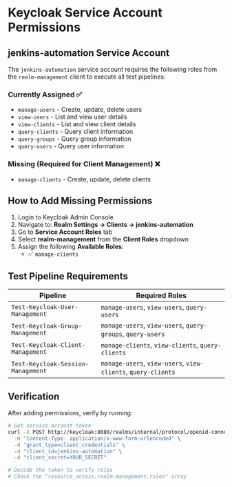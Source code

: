 # Keycloak Service Account Permissions

## jenkins-automation Service Account

The `jenkins-automation` service account requires the following roles from the `realm-management` client to execute all test pipelines:

### Currently Assigned ✅
- `manage-users` - Create, update, delete users
- `view-users` - List and view user details
- `view-clients` - List and view client details
- `query-clients` - Query client information
- `query-groups` - Query group information
- `query-users` - Query user information

### Missing (Required for Client Management) ❌
- `manage-clients` - Create, update, delete clients

## How to Add Missing Permissions

1. Login to Keycloak Admin Console
2. Navigate to: **Realm Settings → Clients → jenkins-automation**
3. Go to **Service Account Roles** tab
4. Select **realm-management** from the **Client Roles** dropdown
5. Assign the following **Available Roles**:
   - ✅ `manage-clients`

## Test Pipeline Requirements

| Pipeline | Required Roles |
|----------|---------------|
| `Test-Keycloak-User-Management` | `manage-users`, `view-users`, `query-users` |
| `Test-Keycloak-Group-Management` | `manage-users`, `view-users`, `query-groups`, `query-users` |
| `Test-Keycloak-Client-Management` | `manage-clients`, `view-clients`, `query-clients` |
| `Test-Keycloak-Session-Management` | `manage-users`, `view-users`, `view-clients`, `query-clients` |

## Verification

After adding permissions, verify by running:
```bash
# Get service account token
curl -X POST http://keycloak:8080/realms/internal/protocol/openid-connect/token \
  -H "Content-Type: application/x-www-form-urlencoded" \
  -d "grant_type=client_credentials" \
  -d "client_id=jenkins-automation" \
  -d "client_secret=YOUR_SECRET"

# Decode the token to verify roles
# Check the "resource_access.realm-management.roles" array
```
